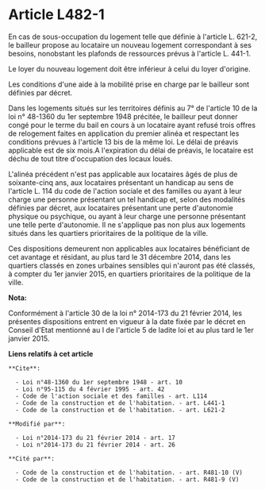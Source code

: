 # Article L482-1

En cas de sous-occupation du logement telle que définie à l'article L. 621-2, le bailleur propose au locataire un nouveau
logement correspondant à ses besoins, nonobstant les plafonds de ressources prévus à l'article L. 441-1. 

Le loyer du nouveau logement doit être inférieur à celui du loyer d'origine. 

Les conditions d'une aide à la mobilité prise en charge par le bailleur sont définies par décret. 

Dans les logements situés sur les territoires définis au 7° de l'article 10 de la loi n° 48-1360 du 1er septembre 1948
précitée, le bailleur peut donner congé pour le terme du bail en cours à un locataire ayant refusé trois offres de relogement
faites en application du premier alinéa et respectant les conditions prévues à l'article 13 bis de la même loi. Le délai de
préavis applicable est de six mois.A l'expiration du délai de préavis, le locataire est déchu de tout titre d'occupation des
locaux loués.

L'alinéa précédent n'est pas applicable aux locataires âgés de plus de soixante-cinq ans, aux locataires présentant un
handicap au sens de l'article L. 114 du code de l'action sociale et des familles ou ayant à leur charge une personne
présentant un tel handicap et, selon des modalités définies par décret, aux locataires présentant une perte d'autonomie
physique ou psychique, ou ayant à leur charge une personne présentant une telle perte d'autonomie. Il ne s'applique pas non
plus aux logements situés dans les quartiers prioritaires de la politique de la ville.

Ces dispositions demeurent non applicables aux locataires bénéficiant de cet avantage et résidant, au plus tard le 31
décembre 2014, dans les quartiers classés en zones urbaines sensibles qui n'auront pas été classés, à compter du 1er janvier
2015, en quartiers prioritaires de la politique de la ville.

**Nota:**

Conformément à l'article 30 de la loi n° 2014-173 du 21 février 2014, les présentes dispositions entrent en vigueur à la date
fixée par le décret en Conseil d'Etat mentionné au I de l'article 5 de ladite loi et au plus tard le 1er janvier 2015.

**Liens relatifs à cet article**

	**Cite**:

	  - Loi n°48-1360 du 1er septembre 1948 - art. 10
	  - Loi n°95-115 du 4 février 1995 - art. 42
	  - Code de l'action sociale et des familles - art. L114
	  - Code de la construction et de l'habitation. - art. L441-1
	  - Code de la construction et de l'habitation. - art. L621-2

	**Modifié par**:

	  - Loi n°2014-173 du 21 février 2014 - art. 17
	  - Loi n°2014-173 du 21 février 2014 - art. 26

	**Cité par**:

	  - Code de la construction et de l'habitation. - art. R481-10 (V)
	  - Code de la construction et de l'habitation. - art. R481-9 (V)
